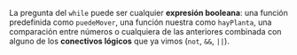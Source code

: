 La pregunta del `while` puede ser cualquier **expresión booleana**: una función predefinida como `puedeMover`, una función nuestra como `hayPlanta`, una comparación entre números o cualquiera de las anteriores combinada con alguno de los **conectivos lógicos** que ya vimos (`not`, `&&`, `||`).